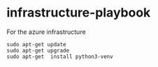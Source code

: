 # infrastructure-playbook
For the azure infrastructure

```
sudo apt-get update 
sudo apt-get upgrade
sudo apt-get  install python3-venv



```